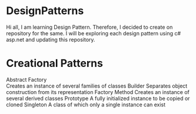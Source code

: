 DesignPatterns
==============
Hi all,
I am learning Design Pattern. Therefore, I decided to create on repository for the same.
I will be exploring each design pattern using c# asp.net and updating this repository.

Creational Patterns
===================
  Abstract Factory	
    Creates an instance of several families of classes
  Builder 
    Separates object construction from its representation
  Factory Method 
    Creates an instance of several derived classes
  Prototype 
    A fully initialized instance to be copied or cloned
  Singleton 
    A class of which only a single instance can exist 

